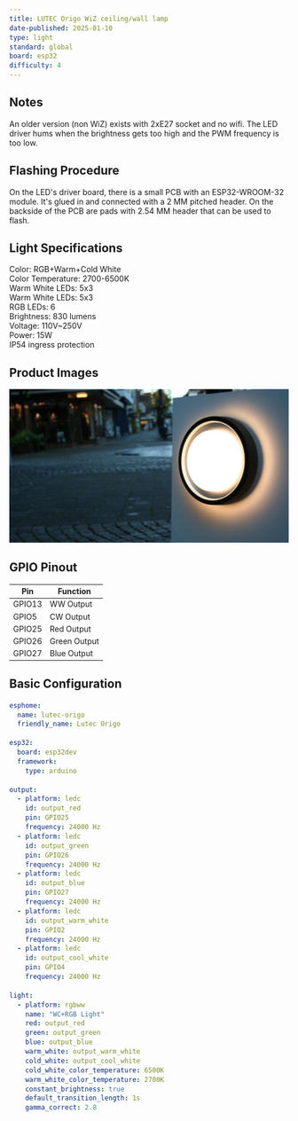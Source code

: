 ```yaml
---
title: LUTEC Origo WiZ ceiling/wall lamp
date-published: 2025-01-10
type: light
standard: global
board: esp32
difficulty: 4
---
```


## Notes

An older version (non WiZ) exists with 2xE27 socket and no wifi.
The LED driver hums when the brightness gets too high and the PWM frequency is too low.

## Flashing Procedure

On the LED's driver board, there is a small PCB with an ESP32-WROOM-32 module. It's glued in and connected with a 2 MM pitched header. On the backside of the PCB are pads with 2.54 MM header that can be used to flash.

## Light Specifications

Color: RGB+Warm+Cold White  
Color Temperature: 2700-6500K  
Warm White LEDs: 5x3  
Warm White LEDs: 5x3  
RGB LEDs: 6  
Brightness: 830 lumens  
Voltage: 110V~250V  
Power: 15W  
IP54 ingress protection

## Product Images

![LUTEC Origo WiZ ceiling/wall lamp](./LUTEC-Origo.jpg "LUTEC Origo WiZ ceiling/wall lamp")

## GPIO Pinout

| Pin    | Function     |
| ------ | ------------ |
| GPIO13 | WW Output    |
| GPIO5  | CW Output    |
| GPIO25 | Red Output   |
| GPIO26 | Green Output |
| GPIO27 | Blue Output  |

## Basic Configuration

```yaml
esphome:
  name: lutec-origo
  friendly_name: Lutec Origo

esp32:
  board: esp32dev
  framework:
    type: arduino

output:
  - platform: ledc
    id: output_red
    pin: GPIO25
    frequency: 24000 Hz
  - platform: ledc
    id: output_green
    pin: GPIO26
    frequency: 24000 Hz
  - platform: ledc
    id: output_blue
    pin: GPIO27
    frequency: 24000 Hz
  - platform: ledc
    id: output_warm_white
    pin: GPIO2
    frequency: 24000 Hz
  - platform: ledc
    id: output_cool_white
    pin: GPIO4
    frequency: 24000 Hz

light:
  - platform: rgbww
    name: "WC+RGB Light"
    red: output_red
    green: output_green
    blue: output_blue
    warm_white: output_warm_white
    cold_white: output_cool_white
    cold_white_color_temperature: 6500K
    warm_white_color_temperature: 2700K
    constant_brightness: true
    default_transition_length: 1s
    gamma_correct: 2.8
```
